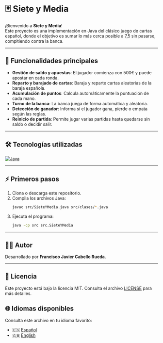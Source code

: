 # 🃏 Siete y Media

¡Bienvenido a **Siete y Media**!  
Este proyecto es una implementación en Java del clásico juego de cartas español, donde el objetivo es sumar lo más cerca posible a 7,5 sin pasarse, compitiendo contra la banca.

---

## 🎯 Funcionalidades principales

- **Gestión de saldo y apuestas**: El jugador comienza con 500€ y puede apostar en cada ronda.
- **Reparto y barajado de cartas**: Baraja y reparte cartas aleatorias de la baraja española.
- **Acumulación de puntos**: Calcula automáticamente la puntuación de cada mano.
- **Turno de la banca**: La banca juega de forma automática y aleatoria.
- **Detección de ganador**: Informa si el jugador gana, pierde o empata según las reglas.
- **Reinicio de partida**: Permite jugar varias partidas hasta quedarse sin saldo o decidir salir.

---

## 🛠️ Tecnologías utilizadas

[![Java](https://img.shields.io/badge/Java-red?style=for-the-badge&logo=openjdk&logoColor=white)](https://dev.java)


---

## ⚡ Primeros pasos

1. Clona o descarga este repositorio.
2. Compila los archivos Java:
   ```sh
   javac src/SieteYMedia.java src/clases/*.java
   ```
3. Ejecuta el programa:
   ```sh
   java -cp src src.SieteYMedia
   ```

---

## 👨‍💻 Autor

Desarrollado por **Francisco Javier Cabello Rueda**.

---

## 📄 Licencia

Este proyecto está bajo la licencia MIT. Consulta el archivo [LICENSE](LICENSE) para más detalles.

## 🌐 Idiomas disponibles

Consulta este archivo en tu idioma favorito:

- 🇪🇸 [Español](README.es.md)
- 🇬🇧 [English](README.md)